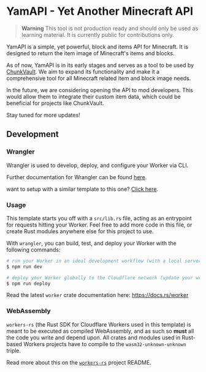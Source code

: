 # YamAPI - Yet Another Minecraft API

> **Warning**
> This tool is not production ready and should only be used as learning material. It is currently public for contributions only.

YamAPI is a simple, yet powerful, block and items API for Minecraft. It is designed to return the item image of Minecraft's items and blocks.

As of now, YamAPI is in its early stages and serves as a tool to be used by [ChunkVault](http://chunkvault.com). We aim to expand its functionality and make it a comprehensive tool for all Minecraft related item and block image needs.

In the future, we are considering opening the API to mod developers. This would allow them to integrate their custom item data, which could be beneficial for projects like ChunkVault.

Stay tuned for more updates!

## Development

### Wrangler

Wrangler is used to develop, deploy, and configure your Worker via CLI.

Further documentation for Wrangler can be found [here](https://developers.cloudflare.com/workers/tooling/wrangler).

want to setup with a similar template to this one? [Click here](https://github.com/cloudflare/workers-sdk/tree/main/templates/experimental/worker-rust).

### Usage

This template starts you off with a `src/lib.rs` file, acting as an entrypoint for requests hitting your Worker. Feel free to add more code in this file, or create Rust modules anywhere else for this project to use.

With `wrangler`, you can build, test, and deploy your Worker with the following commands:

```sh
# run your Worker in an ideal development workflow (with a local server, file watcher & more)
$ npm run dev

# deploy your Worker globally to the Cloudflare network (update your wrangler.toml file for configuration)
$ npm run deploy
```

Read the latest `worker` crate documentation here: https://docs.rs/worker

### WebAssembly

`workers-rs` (the Rust SDK for Cloudflare Workers used in this template) is meant to be executed as compiled WebAssembly, and as such so **must** all the code you write and depend upon. All crates and modules used in Rust-based Workers projects have to compile to the `wasm32-unknown-unknown` triple.

Read more about this on the [`workers-rs`](https://github.com/cloudflare/workers-rs) project README.


